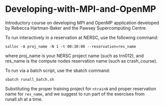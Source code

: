 Developing-with-MPI-and-OpenMP
==================

Introductory course on developing MPI and OpenMP application developed by Rebecca Hartman-Baker
and the Pawsey Supercomputing Centre.

To run interactively in a reservation at NERSC, use the following command:

```
salloc -A proj_name -N 1 -t 00:30:00 --reservation=res_name
```
where proj_name is your NERSC project name (such as trn012), and res_name is the compute nodes reservation name (such as crash_course).

To run via a batch script, use the sbatch command:
```
sbatch runall_batch.sh
```

Substituting the proper training project for `ntrainN` and proper reservation name for `res_name`, and we suggest to run part of the exercises from runall.sh at a time.
